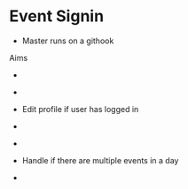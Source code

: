 Event Signin
====

- Master runs on a githook

Aims

- ~~~Login via Facebook to authenticate or create the user if he/she doesn't exist~~~
- ~~~Know that the user is logged in~~~
- Edit profile if user has logged in
- ~~~Be able to easily look at events happening today~~~
- ~~~Be able to signin/checkin to an event that is happening~~~
- Handle if there are multiple events in a day
- ~~~Make it easy for organizers to get a shortlink to the event~~~
